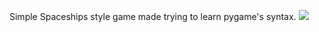 Simple Spaceships style game made trying to learn pygame's syntax.
<img src="https://i.imgur.com/FqvR1TH.png">
